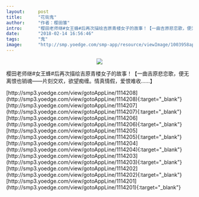 ```yaml
---
layout:     post
title:      "花街鬼"
author:     "作者：樱田雏"
intro:      "樱田老师继#女王蜂#后再次描绘吉原青楼女子的故事！【一曲吉原悲恋歌，便无离恨也销魂——片刻交欢，欲望痴缠。情真情假，爱恨难收……】"
date:       "2018-02-14 16:56:46"
tags:       "鬼"
image:      "http://smp.yoedge.com/smp-app/resource/viewImage/1003958appline.png"
---
```

<div style="text-align: center">
<p><img src="http://smp.yoedge.com/smp-app/resource/viewImage/1003958appline.png"/></p>
</div>
<p class="post-meta">
<span>樱田老师继#女王蜂#后再次描绘吉原青楼女子的故事！【一曲吉原悲恋歌，便无离恨也销魂——片刻交欢，欲望痴缠。情真情假，爱恨难收……】</span>
</p>
[http://smp3.yoedge.com/view/gotoAppLine/1114208](http://smp3.yoedge.com/view/gotoAppLine/1114208){:target="_blank"}
[http://smp3.yoedge.com/view/gotoAppLine/1114207](http://smp3.yoedge.com/view/gotoAppLine/1114207){:target="_blank"}
[http://smp3.yoedge.com/view/gotoAppLine/1114206](http://smp3.yoedge.com/view/gotoAppLine/1114206){:target="_blank"}
[http://smp3.yoedge.com/view/gotoAppLine/1114205](http://smp3.yoedge.com/view/gotoAppLine/1114205){:target="_blank"}
[http://smp3.yoedge.com/view/gotoAppLine/1114204](http://smp3.yoedge.com/view/gotoAppLine/1114204){:target="_blank"}
[http://smp3.yoedge.com/view/gotoAppLine/1114203](http://smp3.yoedge.com/view/gotoAppLine/1114203){:target="_blank"}
[http://smp3.yoedge.com/view/gotoAppLine/1114202](http://smp3.yoedge.com/view/gotoAppLine/1114202){:target="_blank"}
[http://smp3.yoedge.com/view/gotoAppLine/1114201](http://smp3.yoedge.com/view/gotoAppLine/1114201){:target="_blank"}


